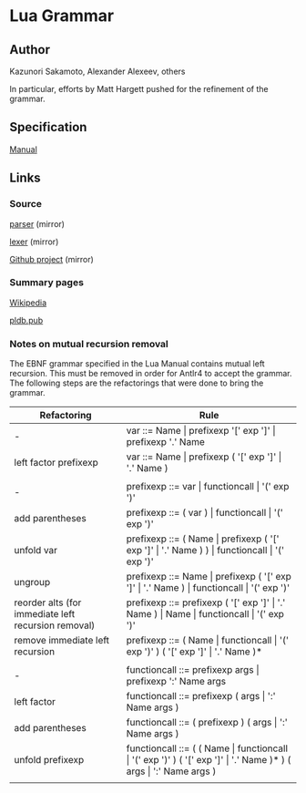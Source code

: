 # Lua Grammar

## Author

Kazunori Sakamoto, Alexander Alexeev, others

In particular, efforts by Matt Hargett pushed for the refinement of the grammar.

## Specification

[Manual](https://www.lua.org/manual/5.4/manual.html)

## Links

### Source

[parser](https://github.com/lua/lua/blob/6baee9ef9d5657ab582c8a4b9f885ec58ed502d0/lparser.c) (mirror)

[lexer](https://github.com/lua/lua/blob/6baee9ef9d5657ab582c8a4b9f885ec58ed502d0/llex.c) (mirror)

[Github project](https://github.com/lua) (mirror)

### Summary pages

[Wikipedia](https://en.wikipedia.org/wiki/Lua_(programming_language))

[pldb.pub](https://pldb.pub/concepts/lua.html)

### Notes on mutual recursion removal
The EBNF grammar specified in the Lua Manual contains
mutual left recursion. This must be removed in order for
Antlr4 to accept the grammar. The following steps are the
refactorings that were done to bring the grammar.


| Refactoring | Rule |
| ---| --- |
| - | var ::= Name &vert; prefixexp '[' exp ']' &vert; prefixexp '.' Name |
| left factor prefixexp | var ::=  Name &vert; prefixexp ( '[' exp ']' &vert; '.' Name ) |
| | |
| - | prefixexp ::= var &vert; functioncall &vert; '(' exp ')' |
| add parentheses | prefixexp ::= ( var ) &vert; functioncall &vert; '(' exp ')' |
| unfold var | prefixexp ::= ( Name &vert; prefixexp ( '[' exp ']' &vert; '.' Name ) ) &vert; functioncall &vert; '(' exp ')' |
| ungroup | prefixexp ::= Name &vert; prefixexp ( '[' exp ']' &vert; '.' Name ) &vert; functioncall &vert; '(' exp ')' |
| reorder alts (for immediate left recursion removal) | prefixexp ::= prefixexp ( '[' exp ']' &vert; '.' Name ) &vert; Name &vert; functioncall &vert; '(' exp ')' |
| remove immediate left recursion | prefixexp ::= ( Name &vert; functioncall &vert; '(' exp ')' ) ( '[' exp ']' &vert; '.' Name )* |
| | |
| - | functioncall ::=  prefixexp args &vert; prefixexp ':' Name args |
| left factor | functioncall ::= prefixexp ( args &vert; ':' Name args ) |
| add parentheses | functioncall ::= ( prefixexp ) ( args &vert; ':' Name args ) |
| unfold prefixexp | functioncall ::= ( ( Name &vert; functioncall &vert; '(' exp ')' ) ( '[' exp ']' &vert; '.' Name )* ) ( args &vert; ':' Name args ) |
|| | |
